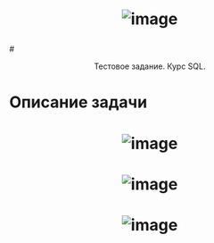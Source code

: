 # <p align="center"> ![image](https://github.com/user-attachments/assets/717756e2-8f08-4c81-8dd4-5a3b2722c820) </p>
#<p align="center"> Тестовое задание. Курс SQL. </p>
# Описание задачи
# <p align="center"> ![image](https://github.com/user-attachments/assets/a8ebadb6-05a6-4155-868e-04c03e64c65a) </p>
# <p align="center"> ![image](https://github.com/user-attachments/assets/2256ab1b-efc9-48bd-8a12-660a6014a15b) </p>
# <p align="center"> ![image](https://github.com/user-attachments/assets/205cdcfb-d459-42f4-ae1b-64ee17e00eb6)</p>



